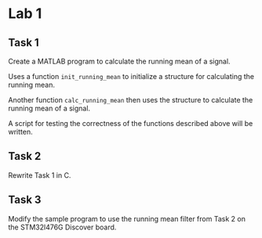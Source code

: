 # Lab 1
## Task 1
Create a MATLAB program to calculate the running mean of a signal.

Uses a function `init_running_mean` to initialize a structure for calculating the running mean.

Another function `calc_running_mean` then uses the structure to
calculate the running mean of a signal.

A script for testing the correctness of the functions described above will be written.

## Task 2
Rewrite Task 1 in C.

## Task 3
Modify the sample program to use the running mean filter from Task 2 on the STM32l476G Discover board.
